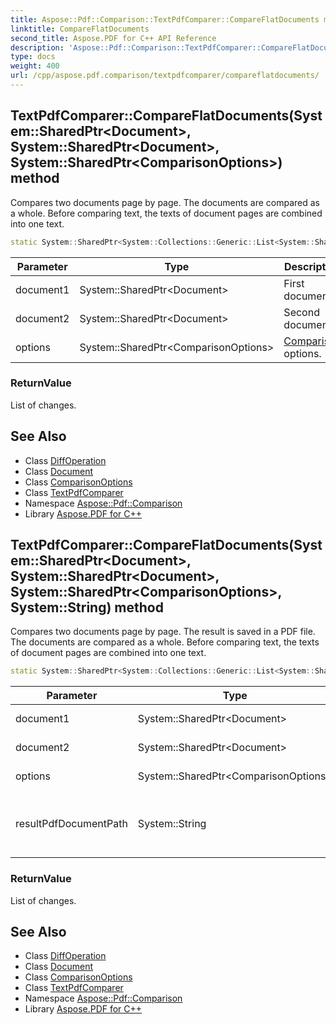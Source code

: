 ```yaml
---
title: Aspose::Pdf::Comparison::TextPdfComparer::CompareFlatDocuments method
linktitle: CompareFlatDocuments
second_title: Aspose.PDF for C++ API Reference
description: 'Aspose::Pdf::Comparison::TextPdfComparer::CompareFlatDocuments method. Compares two documents page by page. The documents are compared as a whole. Before comparing text, the texts of document pages are combined into one text in C++.'
type: docs
weight: 400
url: /cpp/aspose.pdf.comparison/textpdfcomparer/compareflatdocuments/
---
```

## TextPdfComparer::CompareFlatDocuments(System::SharedPtr\<Document\>, System::SharedPtr\<Document\>, System::SharedPtr\<ComparisonOptions\>) method


Compares two documents page by page. The documents are compared as a whole. Before comparing text, the texts of document pages are combined into one text.

```cpp
static System::SharedPtr<System::Collections::Generic::List<System::SharedPtr<Diff::DiffOperation>>> Aspose::Pdf::Comparison::TextPdfComparer::CompareFlatDocuments(System::SharedPtr<Document> document1, System::SharedPtr<Document> document2, System::SharedPtr<ComparisonOptions> options)
```


| Parameter | Type | Description |
| --- | --- | --- |
| document1 | System::SharedPtr\<Document\> | First document. |
| document2 | System::SharedPtr\<Document\> | Second document. |
| options | System::SharedPtr\<ComparisonOptions\> | [Comparison](../../) options. |

### ReturnValue

List of changes.

## See Also

* Class [DiffOperation](../../../aspose.pdf.comparison.diff/diffoperation/)
* Class [Document](../../../aspose.pdf/document/)
* Class [ComparisonOptions](../../comparisonoptions/)
* Class [TextPdfComparer](../)
* Namespace [Aspose::Pdf::Comparison](../../)
* Library [Aspose.PDF for C++](../../../)
## TextPdfComparer::CompareFlatDocuments(System::SharedPtr\<Document\>, System::SharedPtr\<Document\>, System::SharedPtr\<ComparisonOptions\>, System::String) method


Compares two documents page by page. The result is saved in a PDF file. The documents are compared as a whole. Before comparing text, the texts of document pages are combined into one text.

```cpp
static System::SharedPtr<System::Collections::Generic::List<System::SharedPtr<Diff::DiffOperation>>> Aspose::Pdf::Comparison::TextPdfComparer::CompareFlatDocuments(System::SharedPtr<Document> document1, System::SharedPtr<Document> document2, System::SharedPtr<ComparisonOptions> options, System::String resultPdfDocumentPath)
```


| Parameter | Type | Description |
| --- | --- | --- |
| document1 | System::SharedPtr\<Document\> | First document. |
| document2 | System::SharedPtr\<Document\> | Second document. |
| options | System::SharedPtr\<ComparisonOptions\> | [Comparison](../../) options. |
| resultPdfDocumentPath | System::String | Path to the pdf file to save the comparison results. |

### ReturnValue

List of changes.

## See Also

* Class [DiffOperation](../../../aspose.pdf.comparison.diff/diffoperation/)
* Class [Document](../../../aspose.pdf/document/)
* Class [ComparisonOptions](../../comparisonoptions/)
* Class [TextPdfComparer](../)
* Namespace [Aspose::Pdf::Comparison](../../)
* Library [Aspose.PDF for C++](../../../)
